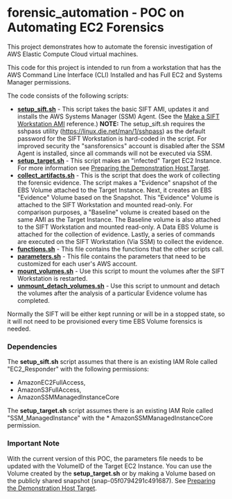 # forensic_automation - POC on Automating EC2 Forensics
This project demonstrates how to automate the forensic investigation of AWS Elastic
Compute Cloud virtual machines.

This code for this project is intended to run from a workstation that has the AWS Command Line Interface (CLI) Installed and has Full EC2 and Systems Manager permissions.

The code consists of the following scripts:
* **[setup_sift.sh](blob/master/setup_sift.sh)** - This script takes the basic SIFT AMI, updates it and installs the AWS Systems Manager (SSM) Agent. (See the [Make a SIFT Workstation AMI](https://forensicate.cloud/aws/sift-ami) reference.) **NOTE:** The setup_sift.sh requires the sshpass utility (https://linux.die.net/man/1/sshpass) as the default password for the SIFT Workstation is hard-coded in the script. For improved security the "sansforensics" account is disabled after the SSM Agent is installed, since all commands will not be executed via SSM.
* **[setup_target.sh](blob/master/setup_target.sh)** - This script makes an "infected" Target EC2 Instance. For more information see [Preparing the Demonstration Host Target](https://forensicate.cloud/ws1/Lab1-Preparing_the_Demonstration_Host_Target).
* **[collect_artifacts.sh](blob/master/collect_artifacts.sh)** - This is the script that does the work of collecting the forensic evidence. The script makes a "Evidence" snapshot of the EBS Volume attached to the Target Instance. Next, it creates an EBS "Evidence" Volume based on the Snapshot. This "Evidence" Volume is attached to the SIFT Workstation and mounted read-only. For comparison purposes, a "Baseline" volume is created based on the same AMI as the Target Instance. The Baseline volume is also attached to the SIFT Workstation and mounted read-only. A Data EBS Volume is attached for the collection of evidence. Lastly, a series of commands are executed on the SIFT Workstation (Via SSM) to collect the evidence.
* **[functions.sh](blob/master/functions.sh)** - This file contains the functions that the other scripts call.
* **[parameters.sh](blob/master/parameters.sh)** - This file contains the parameters that need to be customized for each user's AWS account.
* **[mount_volumes.sh](blob/master/mount_volumes.sh)** - Use this script to mount the volumes after the SIFT Workstation is restarted.
* **[unmount_detach_volumes.sh](blob/master/unmount_detach_volumes.sh)** - Use this script to unmount and detach the volumes after the analysis of a particular Evidence volume has completed.

Normally the SIFT will be either kept running or will be in a stopped state, so it will not need to be provisioned every time EBS Volume forensics is needed.

### Dependencies
The **setup_sift.sh** script assumes that there is an existing IAM Role called "EC2_Responder" with the following permissions:
* AmazonEC2FullAccess,
* AmazonS3FullAccess,
* AmazonSSMManagedInstanceCore

The **setup_target.sh** script assumes there is an existing IAM Role called "SSM_ManagedInstance" with the * AmazonSSMManagedInstanceCore permission.

### Important Note
With the current version of this POC, the parameters file needs to be updated with the VolumeID of the Target EC2 Instance. You can use the Volume created by the **setup_target.sh** or by making a Volume based on the publicly shared snapshot (snap-05f0794291c491687). See [Preparing the Demonstration Host Target](https://forensicate.cloud/ws1/Lab1-Preparing_the_Demonstration_Host_Target).
